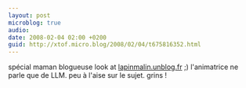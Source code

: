 ```yaml
---
layout: post
microblog: true
audio: 
date: 2008-02-04 02:00 +0200
guid: http://xtof.micro.blog/2008/02/04/t675816352.html
---
```

spécial maman blogueuse look at  [lapinmalin.unblog.fr](http://lapinmalin.unblog.fr/) ;) l'animatrice ne parle que de LLM. peu à l'aise sur le sujet. grins !
